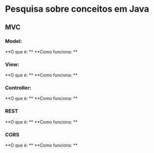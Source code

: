 # Pesquisa sobre conceitos em Java
## MVC 

### Model:
**O que é: **
**Como funciona: **

### View: 
**O que é: **
**Como funciona: **

### Controller:
**O que é: **
**Como funciona: **

### REST
**O que é: **
**Como funciona: **

### CORS
**O que é: **
**Como funciona: **

## 
